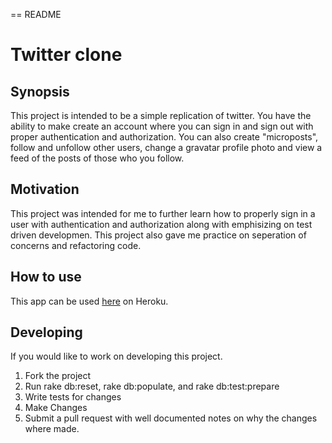 == README

# Twitter clone

## Synopsis
This project is intended to be a simple replication of twitter.  You have the ability to make create an account where you can sign in and sign out with proper authentication and authorization.  You can also create "microposts", follow and unfollow other users, change a gravatar profile photo and view a feed of the posts of those who you follow.

## Motivation

This project was intended for me to further learn how to properly sign in a user with authentication and authorization along with emphisizing on test driven developmen.  This project also gave me practice on seperation of concerns and refactoring code.

## How to use

This app can be used [here](https://something-like-twitter.herokuapp.com/) on Heroku.

## Developing

If you would like to work on developing this project.
1. Fork the project
2. Run rake db:reset, rake db:populate, and rake db:test:prepare
2. Write tests for changes
3. Make Changes
4. Submit a pull request with well documented notes on why the changes where made.
